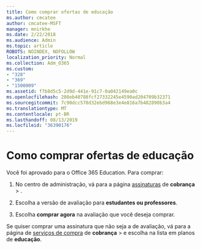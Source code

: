 ```yaml
---
title: Como comprar ofertas de educação
ms.author: cmcatee
author: cmcatee-MSFT
manager: mnirkhe
ms.date: 2/22/2018
ms.audience: Admin
ms.topic: article
ROBOTS: NOINDEX, NOFOLLOW
localization_priority: Normal
ms.collection: Adm_O365
ms.custom:
- "328"
- "369"
- "1500009"
ms.assetid: f7b8d5c5-2d9d-441e-91c7-0a042149ea0c
ms.openlocfilehash: 208eb40788fcf27332245e4590ad204709b32371
ms.sourcegitcommit: 7c90dcc570d32ebd968e3e4e816a7b482890b3a4
ms.translationtype: MT
ms.contentlocale: pt-BR
ms.lasthandoff: 08/13/2019
ms.locfileid: "36390176"
---
```

# <a name="how-to-purchase-education-offer"></a>Como comprar ofertas de educação

Você foi aprovado para o Office 365 Education. Para comprar:
  
1. No centro de administração, vá para a página [assinaturas](https://go.microsoft.com/fwlink/p/?linkid=842054) de **cobrança** \> .

2. Escolha a versão de avaliação para **estudantes ou professores**.

3. Escolha **comprar agora** na avaliação que você deseja comprar. 

Se quiser comprar uma assinatura que não seja a de avaliação, vá para a página de [serviços de compra](https://go.microsoft.com/fwlink/p/?linkid=868433) de **cobrança** \> e escolha na lista em planos de **educação**.